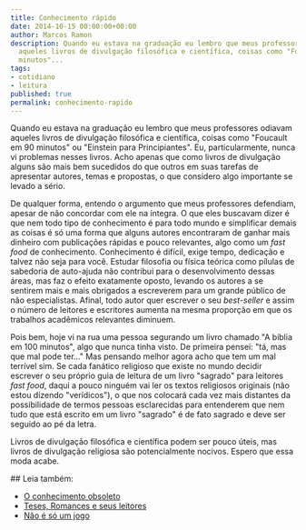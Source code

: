 ```yaml
---
title: Conhecimento rápido
date: 2014-10-15 00:00:00+00:00
author: Marcos Ramon
description: Quando eu estava na graduação eu lembro que meus professores odiavam
  aqueles livros de divulgação filosófica e científica, coisas como "Foucault em 90
  minutos"...
tags:
- cotidiano
- leitura
published: true
permalink: conhecimento-rapido
---
```

Quando eu estava na graduação eu lembro que meus professores odiavam aqueles livros de divulgação filosófica e científica, coisas como "Foucault em 90 minutos" ou "Einstein para Principiantes". Eu, particularmente, nunca vi problemas nesses livros. Acho apenas que como livros de divulgação alguns são mais bem sucedidos do que outros em suas tarefas de apresentar autores, temas e propostas, o que considero algo importante se levado a sério. 

De qualquer forma, entendo o argumento que meus professores defendiam, apesar de não concordar com ele na íntegra. O que eles buscavam dizer é que nem todo tipo de conhecimento é para todo mundo e simplificar demais as coisas é só uma forma que alguns autores encontraram de ganhar mais dinheiro com publicações rápidas e pouco relevantes, algo como um *fast food* de conhecimento. Conhecimento é difícil, exige tempo, dedicação e talvez não seja para você. Estudar filosofia ou física teórica como pílulas de sabedoria de auto-ajuda não contribui para o desenvolvimento dessas áreas, mas faz o efeito exatamente oposto, levando os autores a se sentirem mais e mais obrigados a escreverem para um grande público de não especialistas. Afinal, todo autor quer escrever o seu *best-seller* e assim o número de leitores e escritores aumenta na mesma proporção em que os trabalhos acadêmicos relevantes diminuem.

Pois bem, hoje vi na rua uma pessoa segurando um livro chamado "A bíblia em 100 minutos", algo que nunca tinha visto. De primeira pensei: "tá, mas que mal pode ter..." Mas pensando melhor agora acho que tem um mal terrível sim. Se cada fanático religioso que existe no mundo decidir escrever o seu próprio guia de leitura de um livro "sagrado" para leitores *fast food*, daqui a pouco ninguém vai ler os textos religiosos originais (não estou dizendo "verídicos"), o que nos colocará cada vez mais distantes da possibilidade de termos pessoas esclarecidas para entenderem que nem tudo que está escrito em um livro "sagrado" é de fato sagrado e deve ser seguido ao pé da letra.

Livros de divulgação filosófica e científica podem ser pouco úteis, mas livros de divulgação religiosa são potencialmente nocivos. Espero que essa moda acabe.

<div class="leia-tambem" markdown="1">
## Leia também:

- <a href="/o-conhecimento-obsoleto">O conhecimento obsoleto</a>
- <a href="/teses-romances-e-seus-leitores">Teses, Romances e seus leitores</a>
- <a href="/nao-e-so-um-jogo">Não é só um jogo</a>
</div>
